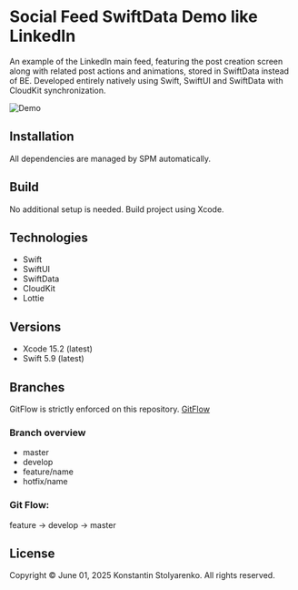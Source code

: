 # Social Feed SwiftData Demo like LinkedIn
An example of the LinkedIn main feed, featuring the post creation screen along with related post actions and animations, stored in SwiftData instead of BE.
Developed entirely natively using Swift, SwiftUI and SwiftData with CloudKit synchronization.

![Demo](demo.gif)

## Installation
All dependencies are managed by SPM automatically.

## Build
No additional setup is needed. Build project using Xcode.

## Technologies
* Swift
* SwiftUI
* SwiftData
* CloudKit
* Lottie

## Versions
* Xcode 15.2 (latest)
* Swift 5.9 (latest)

## Branches
GitFlow is strictly enforced on this repository. [GitFlow](https://www.atlassian.com/git/tutorials/comparing-workflows/gitflow-workflow)

### Branch overview
* master
* develop
* feature/name
* hotfix/name

### Git Flow:
feature -> develop -> master

## License
Copyright © June 01, 2025 Konstantin Stolyarenko. All rights reserved.
